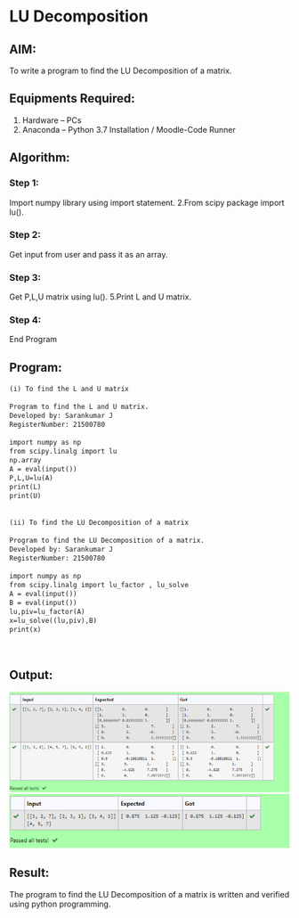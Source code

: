 # LU Decomposition 

## AIM:
To write a program to find the LU Decomposition of a matrix.

## Equipments Required:
1. Hardware – PCs
2. Anaconda – Python 3.7 Installation / Moodle-Code Runner

## Algorithm:
### Step 1:
Import numpy library using import statement. 2.From scipy package import lu().

### Step 2:
Get input from user and pass it as an array.

### Step 3:
Get P,L,U matrix using lu(). 5.Print L and U matrix.

### Step 4:
End Program

## Program:
~~~
(i) To find the L and U matrix

Program to find the L and U matrix.
Developed by: Sarankumar J
RegisterNumber: 21500780

import numpy as np
from scipy.linalg import lu
np.array 
A = eval(input())
P,L,U=lu(A)
print(L)
print(U)


(ii) To find the LU Decomposition of a matrix

Program to find the LU Decomposition of a matrix.
Developed by: Sarankumar J
RegisterNumber: 21500780

import numpy as np
from scipy.linalg import lu_factor , lu_solve
A = eval(input())
B = eval(input())
lu,piv=lu_factor(A)
x=lu_solve((lu,piv),B)
print(x)



~~~
## Output:

![gitlogo](output1.png)
![gitlogo](output2.png)

## Result:
The program to find the LU Decomposition of a matrix is written and verified using python programming.

